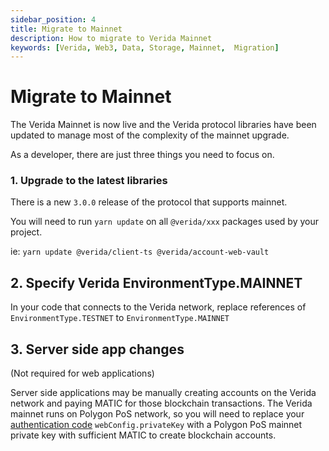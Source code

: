 ```yaml
---
sidebar_position: 4
title: Migrate to Mainnet
description: How to migrate to Verida Mainnet
keywords: [Verida, Web3, Data, Storage, Mainnet,  Migration]
---
```


# Migrate to Mainnet

The Verida Mainnet is now live and the Verida protocol libraries have been updated to manage most of the complexity of the mainnet upgrade.

As a developer, there are just three things you need to focus on.

### 1. Upgrade to the latest libraries

There is a new `3.0.0` release of the protocol that supports mainnet.

You will need to run `yarn update` on all `@verida/xxx` packages used by your project.

ie: `yarn update @verida/client-ts @verida/account-web-vault`

## 2. Specify Verida EnvironmentType.MAINNET

In your code that connects to the Verida network, replace references of `EnvironmentType.TESTNET` to `EnvironmentType.MAINNET` 

## 3. Server side app changes

(Not required for web applications)

Server side applications may be manually creating accounts on the Verida network and paying MATIC for those blockchain transactions. The Verida mainnet runs on Polygon PoS network, so you will need to replace your [authentication code](http://localhost:3000/docs/client-sdk/authentication#example) `webConfig.privateKey` with a Polygon PoS mainnet private key with sufficient MATIC to create blockchain accounts.